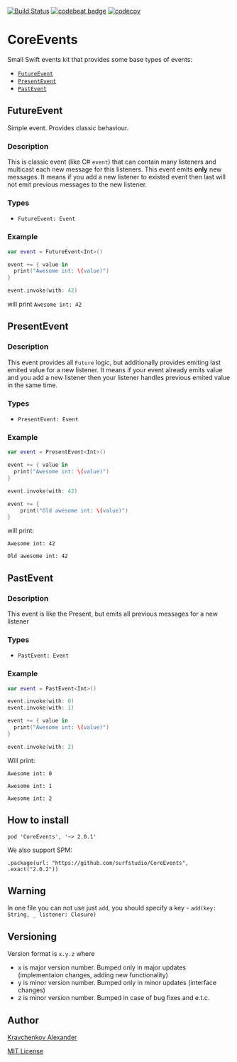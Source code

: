 [![Build Status](https://travis-ci.org/surfstudio/CoreEvents.svg?branch=master)](https://travis-ci.org/surfstudio/CoreEvents)
[![codebeat badge](https://codebeat.co/badges/4ced5e8d-8d44-4111-81df-0fb2012cbbb1)](https://codebeat.co/projects/github-com-surfstudio-coreevents-master)
[![codecov](https://codecov.io/gh/surfstudio/CoreEvents/branch/master/graph/badge.svg)](https://codecov.io/gh/surfstudio/CoreEvents/branch/master/graph/badge.svg)

# CoreEvents
Small Swift events kit that provides some base types of events:
- [`FutureEvent`](#futureevent)
- [`PresentEvent`](#presentevent)
- [`PastEvent`](#pastevent)

## FutureEvent

Simple event. 
Provides classic behaviour.

### Description

This is classic event (like C# `event`) that can contain many listeners and multicast each new message for this listeners.
This event emits **only** new messages. It means if you add a new listener to existed event then last will not emit previous messages to the new listener.

### Types
- `FutureEvent: Event`

### Example

```swift
var event = FutureEvent<Int>()

event += { value in
  print("Awesome int: \(value)")
}

event.invoke(with: 42)

```

will print `Awesome int: 42`

## PresentEvent

### Description

This event provides all `Future` logic, but additionally provides emiting last emited value for a new listener.
It means if your event already emits value and you add a new listener then your listener handles previous emited value in the same time.

### Types
- `PresentEvent: Event`

### Example

```swift
var event = PresentEvent<Int>()

event += { value in
  print("Awesome int: \(value)")
}

event.invoke(with: 42)

event += {
    print("Old awesome int: \(value)")
}

```

will print:

`Awesome int: 42`

`Old awesome int: 42`

## PastEvent

### Description

This event is like the Present, but emits all previous messages for a new listener

### Types

- `PastEvent: Event`

### Example

```swift
var event = PastEvent<Int>()

event.invoke(with: 0)
event.invoke(with: 1)

event += { value in
  print("Awesome int: \(value)")
}

event.invoke(with: 2)

```

Will print:

`Awesome int: 0`

`Awesome int: 1`
 
`Awesome int: 2`

## How to install

`pod 'CoreEvents', '~> 2.0.1'`

We also support SPM: 

`.package(url: "https://github.com/surfstudio/CoreEvents", .exact("2.0.2"))`

## Warning 

In one file you can not use just `add`, you should specify a key - `add(key: String, _ listener: Closure)`

## Versioning

Version format is `x.y.z` where
- x is major version number. Bumped only in major updates (implementaion changes, adding new functionality)
- y is minor version number. Bumped only in minor updates (interface changes)
- z is minor version number. Bumped in case of bug fixes and e.t.c.

## Author

[Kravchenkov Alexander](https://github.com/LastSprint)

[MIT License](https://github.com/surfstudio/CoreEvents/blob/master/LICENSE)
